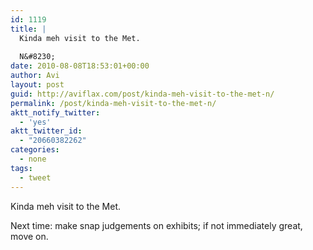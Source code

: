 ```yaml
---
id: 1119
title: |
  Kinda meh visit to the Met.
  
  N&#8230;
date: 2010-08-08T18:53:01+00:00
author: Avi
layout: post
guid: http://aviflax.com/post/kinda-meh-visit-to-the-met-n/
permalink: /post/kinda-meh-visit-to-the-met-n/
aktt_notify_twitter:
  - 'yes'
aktt_twitter_id:
  - "20660382262"
categories:
  - none
tags:
  - tweet
---
```

Kinda meh visit to the Met.

Next time: make snap judgements on exhibits; if not immediately great, move on.